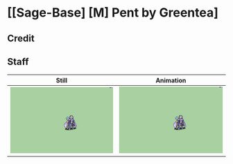 # [\[Sage-Base\] \[M\] Pent by Greentea]

## Credit


	
## Staff

| Still | Animation |
| :---: | :-------: |
| ![Staff still](./Staff_000.png) | ![Staff animation](./Staff.gif) |
